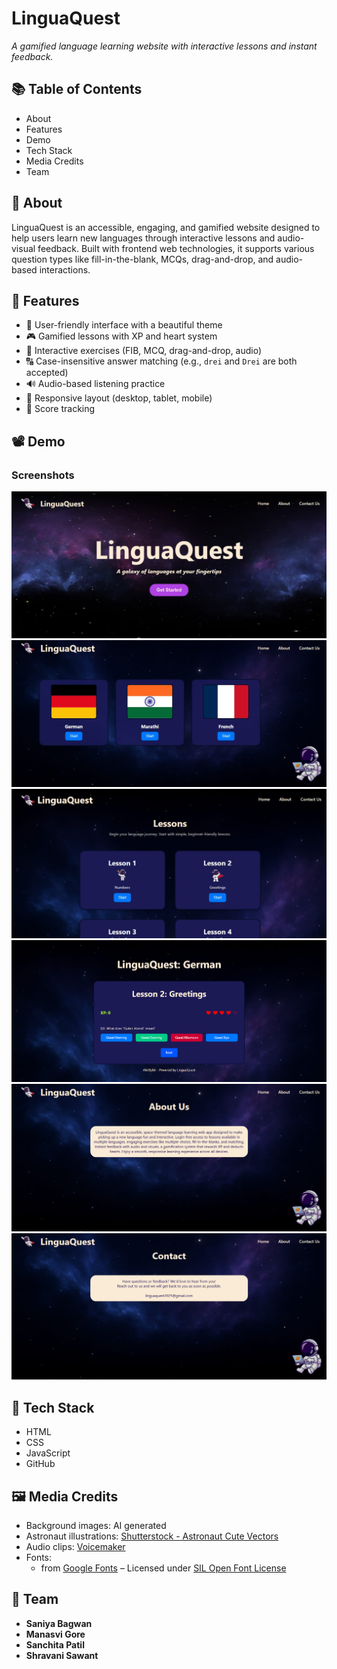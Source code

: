 


  #  LinguaQuest  
*A gamified language learning website with interactive lessons and instant feedback.*



## 📚 Table of Contents
- About
- Features
- Demo
- Tech Stack
- Media Credits
- Team



## 📖 About  
LinguaQuest is an accessible, engaging, and gamified website designed to help users learn new languages through interactive lessons and audio-visual feedback. Built with frontend web technologies, it supports various question types like fill-in-the-blank, MCQs, drag-and-drop, and audio-based interactions.



## 🚀 Features
- 👤 User-friendly interface with a beautiful theme  
- 🎮 Gamified lessons with XP and heart system  
- 🧩 Interactive exercises (FIB, MCQ, drag-and-drop, audio)  
- 🔠 Case-insensitive answer matching (e.g., `drei` and `Drei` are both accepted)  
- 🔊 Audio-based listening practice  
- 📱 Responsive layout (desktop, tablet, mobile)  
- 📝 Score tracking  



## 📽️ Demo  

### Screenshots  

![Homepage](Demo/Homepage.jpg)  
![Select_Language](Demo/language.jpg)  
![Lesson](Demo/lesson.jpg)  
![Questions](Demo/Questions.png)  
![About_Us](Demo/About.jpg)  
![Contact_Us](Demo/contact.jpg)



## 🧰 Tech Stack
- HTML  
- CSS  
- JavaScript  
- GitHub  



## 🖼️ Media Credits

- Background images: AI generated  
- Astronaut illustrations: [Shutterstock - Astronaut Cute Vectors](https://www.shutterstock.com/search/astronaut-cute-vector?dd_referrer=https%3A%2F%2Fwww.google.com%2F)  
- Audio clips: [Voicemaker](https://voicemaker.in/)  
- Fonts:
  -  from [Google Fonts](https://fonts.google.com/) – Licensed under [SIL Open Font License](https://scripts.sil.org/OFL)




## 👥 Team

- **Saniya Bagwan**  
- **Manasvi Gore**  
- **Sanchita Patil**  
- **Shravani Sawant**

